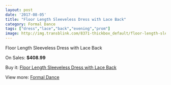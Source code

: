 ```yaml
---
layout: post
date: '2017-08-05'
title: "Floor Length Sleeveless Dress with Lace Back"
category: Formal Dance
tags: ["dress","lace","back","evening","prom"]
image: http://img.transblink.com/8371-thickbox_default/floor-length-sleeveless-dress-with-lace-back.jpg
---
```

Floor Length Sleeveless Dress with Lace Back

On Sales: **$408.99**
<a href="https://www.transblink.com/en/formal-dance/2745-floor-length-sleeveless-dress-with-lace-back.html"><amp-img layout="responsive" width="600" height="600" src="//img.transblink.com/8371-thickbox_default/floor-length-sleeveless-dress-with-lace-back.jpg" alt="Floor Length Sleeveless Dress with Lace Back 0" /></a>
<a href="https://www.transblink.com/en/formal-dance/2745-floor-length-sleeveless-dress-with-lace-back.html"><amp-img layout="responsive" width="600" height="600" src="//img.transblink.com/8373-thickbox_default/floor-length-sleeveless-dress-with-lace-back.jpg" alt="Floor Length Sleeveless Dress with Lace Back 1" /></a>
<a href="https://www.transblink.com/en/formal-dance/2745-floor-length-sleeveless-dress-with-lace-back.html"><amp-img layout="responsive" width="600" height="600" src="//img.transblink.com/8372-thickbox_default/floor-length-sleeveless-dress-with-lace-back.jpg" alt="Floor Length Sleeveless Dress with Lace Back 2" /></a>

Buy it: [Floor Length Sleeveless Dress with Lace Back](https://www.transblink.com/en/formal-dance/2745-floor-length-sleeveless-dress-with-lace-back.html "Floor Length Sleeveless Dress with Lace Back")

View more: [Formal Dance](https://www.transblink.com/en/6-formal-dance "Formal Dance")